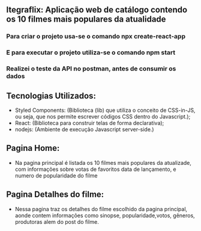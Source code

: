 ## Itegraflix: Aplicação web de catálogo contendo os 10 filmes mais populares da atualidade

### Para criar o projeto usa-se o comando npx create-react-app
### E para executar o projeto utiliza-se o comando npm start
### Realizei o teste da API no postman, antes de consumir os dados

## Tecnologias Utilizados:
- Styled Components: (Biblioteca (lib) que utiliza o conceito de CSS-in-JS, ou seja, que nos permite escrever códigos CSS dentro do Javascript.);
- React: (Biblioteca para construir telas de forma declarativa);
- nodejs: (Ambiente de execução Javascript server-side.)

## Pagina Home:
- Na pagina principal é listada os 10 filmes mais populares da atualizade, com informações sobre votas de favoritos
data de lançamento, e numero de popularidade do filme

## Pagina Detalhes do filme:
- Nessa pagina traz os detalhes do filme escolhido da pagina principal, aonde contem informações como
sinopse, popularidade,votos, gêneros, produtoras alem do post do filme.


